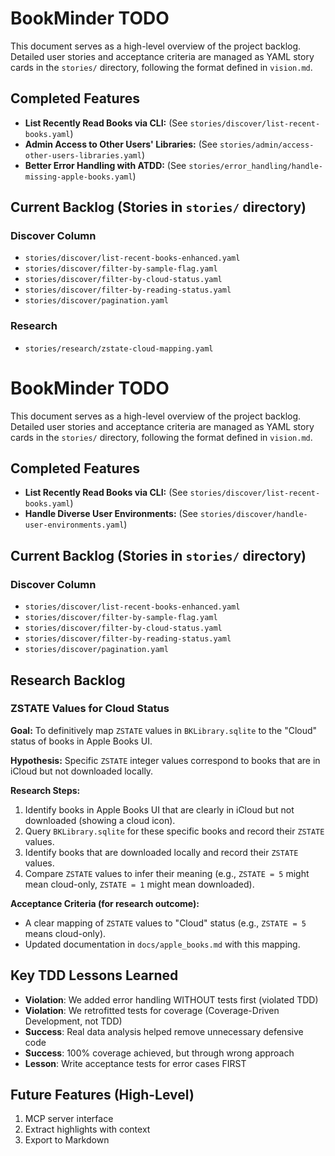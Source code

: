 # BookMinder TODO

This document serves as a high-level overview of the project backlog.
Detailed user stories and acceptance criteria are managed as YAML story cards
in the `stories/` directory, following the format defined in `vision.md`.

## Completed Features
- **List Recently Read Books via CLI:** (See `stories/discover/list-recent-books.yaml`)
- **Admin Access to Other Users' Libraries:** (See `stories/admin/access-other-users-libraries.yaml`)
- **Better Error Handling with ATDD:** (See `stories/error_handling/handle-missing-apple-books.yaml`)

## Current Backlog (Stories in `stories/` directory)

### Discover Column
- `stories/discover/list-recent-books-enhanced.yaml`
- `stories/discover/filter-by-sample-flag.yaml`
- `stories/discover/filter-by-cloud-status.yaml`
- `stories/discover/filter-by-reading-status.yaml`
- `stories/discover/pagination.yaml`

### Research
- `stories/research/zstate-cloud-mapping.yaml`

# BookMinder TODO

This document serves as a high-level overview of the project backlog.
Detailed user stories and acceptance criteria are managed as YAML story cards
in the `stories/` directory, following the format defined in `vision.md`.

## Completed Features
- **List Recently Read Books via CLI:** (See `stories/discover/list-recent-books.yaml`)
- **Handle Diverse User Environments:** (See `stories/discover/handle-user-environments.yaml`)

## Current Backlog (Stories in `stories/` directory)

### Discover Column
- `stories/discover/list-recent-books-enhanced.yaml`
- `stories/discover/filter-by-sample-flag.yaml`
- `stories/discover/filter-by-cloud-status.yaml`
- `stories/discover/filter-by-reading-status.yaml`
- `stories/discover/pagination.yaml`

## Research Backlog

### ZSTATE Values for Cloud Status

**Goal:** To definitively map `ZSTATE` values in `BKLibrary.sqlite` to the "Cloud" status of books in Apple Books UI.

**Hypothesis:** Specific `ZSTATE` integer values correspond to books that are in iCloud but not downloaded locally.

**Research Steps:**
1.  Identify books in Apple Books UI that are clearly in iCloud but not downloaded (showing a cloud icon).
2.  Query `BKLibrary.sqlite` for these specific books and record their `ZSTATE` values.
3.  Identify books that are downloaded locally and record their `ZSTATE` values.
4.  Compare `ZSTATE` values to infer their meaning (e.g., `ZSTATE = 5` might mean cloud-only, `ZSTATE = 1` might mean downloaded).

**Acceptance Criteria (for research outcome):**
- A clear mapping of `ZSTATE` values to "Cloud" status (e.g., `ZSTATE = 5` means cloud-only).
- Updated documentation in `docs/apple_books.md` with this mapping.

## Key TDD Lessons Learned
- **Violation**: We added error handling WITHOUT tests first (violated TDD)
- **Violation**: We retrofitted tests for coverage (Coverage-Driven Development, not TDD)
- **Success**: Real data analysis helped remove unnecessary defensive code
- **Success**: 100% coverage achieved, but through wrong approach
- **Lesson**: Write acceptance tests for error cases FIRST

## Future Features (High-Level)
1. MCP server interface
2. Extract highlights with context
3. Export to Markdown



